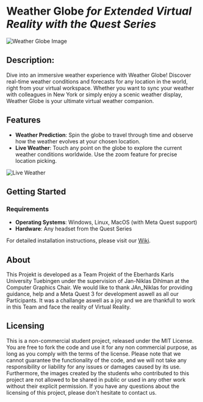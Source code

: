 # Weather Globe <i>for Extended Virtual Reality with the Quest Series</i>

![Weather Globe Image](https://github.com/cgtuebingen/spatial_xr/assets/144686557/425f31b3-a103-4c77-968d-558d22b2aa11)

## Description:

Dive into an immersive weather experience with Weather Globe! Discover real-time weather conditions and forecasts for any location in the world, right from your virtual workspace. Whether you want to sync your weather with colleagues in New York or simply enjoy a scenic weather display, Weather Globe is your ultimate virtual weather companion.

## Features

- **Weather Prediction**: Spin the globe to travel through time and observe how the weather evolves at your chosen location.
- **Live Weather**: Touch any point on the globe to explore the current weather conditions worldwide. Use the zoom feature for precise location picking.

![Live Weather](https://github.com/cgtuebingen/spatial_xr/assets/144686557/3f4f761f-6f76-46d4-b924-c14bc93ab0a0)

## Getting Started

### Requirements

- **Operating Systems**: Windows, Linux, MacOS (with Meta Quest support)
- **Hardware**: Any headset from the Quest Series

For detailed installation instructions, please visit our [Wiki](https://github.com/cgtuebingen/spatial_xr/wiki).

## About 

This Projekt is developed as a Team Projekt of the Eberhards Karls University Tuebingen under the supervision of Jan-Niklas Dihlman at the Computer Graphics Chair. We would like to thank JAn_Niklas for providing guidance, help and a Meta Quest 3 for development aswell as all our Participants.
It was a challange aswell as a joy and we are thankfull to work in this Team and face the reality of Virtual Reality.



## Licensing

This is a non-commercial student project, released under the MIT License. You are free to fork the code and use it for any non commercial purpose, as long as you comply with the terms of the license. Please note that we cannot guarantee the functionality of the code, and we will not take any responsibility or liability for any issues or damages caused by its use. Furthermore, the images created by the students who contributed to this project are not allowed to be shared in public or used in any other work without their explicit permission. If you have any questions about the licensing of this project, please don't hesitate to contact us.


